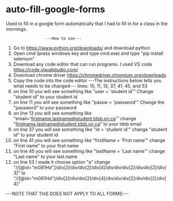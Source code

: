 # auto-fill-google-forms
Used to fill in a google form automatically  that I had to fill in for a class in the mornings.


                     ---How to use---
1.  Go to https://www.python.org/downloads/ and download python
2.  Open cmd (press windows key and type cmd.exe) and type "pip install selenium"
3.  Download any code editor that can run programs. I used VS code https://code.visualstudio.com/
4.  Download chrome driver https://chromedriver.chromium.org/downloads
5.  Copy the code into the code editor
      ---The instructions below tells you what needs to be changed---
      lines: 10, 11, 13, 37, 41, 45, and 53
6.  on line 10 you will see something like "user = 'student id'" Change "student id" to your student id 
7.  on line 11 you will see something like "passw = 'password'" Change the "password" to your password
8.  on line 13 you will see something like "email='firstname.lastname@student.tdsb.on.ca'" change "firstname.lastname@student.tdsb.on.ca" to your tdsb email
9.  on line 37 you will see something like "id = 'student id'" change "student id" to your student id
10. on line 41 you will see something like "firstName = 'First name'" change "First name" to your first name
11. on line 45 you will see something like "lastName = 'Last name'" change "Last name" to your last name
12. on line 53 I made it choose option "a" change "//*[@id="mG61Hd"]/div[2]/div/div[2]/div[4]/div/div/div[2]/div/div[2]/div[3]" to 
   "//*[@id="mG61Hd"]/div[2]/div/div[2]/div[4]/div/div/div[2]/div/div[2]/div[4]"
   
   ---NOTE THAT ThIS DOES NOT APPLY TO ALL FORMS---
